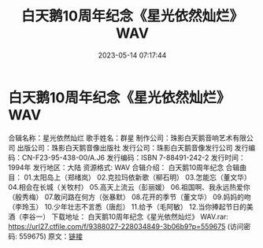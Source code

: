 ﻿---
title: 白天鹅10周年纪念《星光依然灿烂》WAV
date: 2023-05-14 07:17:44
categories: WAV车载音乐、镜像
tags: 华语中文
---
# 白天鹅10周年纪念《星光依然灿烂》WAV

合辑名称：星光依然灿烂
歌手姓名：群星
制作公司：珠影白天鹅音响艺术有限公司
出版公司：珠影白天鹅音像出版社
发行公司：珠影白天鹅音像发行公司
发行编码：CN-F23-95-438-00/A.J6
发行编码：ISBN 7-88491-242-2
发行时间：1994年
发行地区：大陆
资源格式: WAV
合辑介绍：
白天鹅10周年纪念
合辑曲目：
01.太阳岛上（郑绪岚）
02.克拉玛依新歌（柳石明）
03.怎能忘（董文华）
04.相会在长城（关牧村）
05.高天上流云（彭丽媛）
06.祖国啊、我永远热爱你（殷秀梅）
07.敢问路在何方（张暴默）
08.花开的季节（董文华）
09.妈妈的吻（李玲玉）
10.少年壮志不言悉（唐彪）
11.给予（毛阿敏）
12.当你捧起节日的美酒（李谷一）
下载地址：
白天鹅10周年纪念《星光依然灿烂》 WAV.rar: https://url27.ctfile.com/f/9388027-228034849-3b06b9?p=559675
(访问密码: 559675)
原文：[链接](https://blog.sina.com.cn/s/blog_1647c7e76010311v7.html)